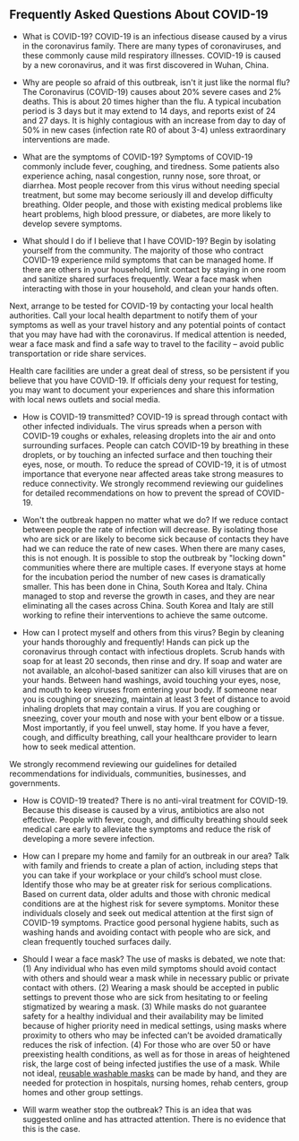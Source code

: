 ## Frequently Asked Questions About COVID-19

- What is COVID-19?
  COVID-19 is an infectious disease caused by a virus in the coronavirus family. There are many types of coronaviruses, and these commonly cause mild respiratory illnesses. COVID-19 is caused by a new coronavirus, and it was first discovered in Wuhan, China.

- Why are people so afraid of this outbreak, isn't it just like the normal flu?
  The Coronavirus (COVID-19) causes about 20% severe cases and 2% deaths. This is about 20 times higher than the flu. A typical incubation period is 3 days but it may extend to 14 days, and reports exist of 24 and 27 days. It is highly contagious with an increase from day to day of 50% in new cases (infection rate R0 of about 3-4) unless extraordinary interventions are made.

* What are the symptoms of COVID-19?
  Symptoms of COVID-19 commonly include fever, coughing, and tiredness. Some patients also experience aching, nasal congestion, runny nose, sore throat, or diarrhea. Most people recover from this virus without needing special treatment, but some may become seriously ill and develop difficulty breathing. Older people, and those with existing medical problems like heart problems, high blood pressure, or diabetes, are more likely to develop severe symptoms.

* What should I do if I believe that I have COVID-19?
  Begin by isolating yourself from the community. The majority of those who contract COVID-19 experience mild symptoms that can be managed home. If there are others in your household, limit contact by staying in one room and sanitize shared surfaces frequently. Wear a face mask when interacting with those in your household, and clean your hands often.

Next, arrange to be tested for COVID-19 by contacting your local health authorities. Call your local health department to notify them of your symptoms as well as your travel history and any potential points of contact that you may have had with the coronavirus. If medical attention is needed, wear a face mask and find a safe way to travel to the facility – avoid public transportation or ride share services.

Health care facilities are under a great deal of stress, so be persistent if you believe that you have COVID-19. If officials deny your request for testing, you may want to document your experiences and share this information with local news outlets and social media.

- How is COVID-19 transmitted?
  COVID-19 is spread through contact with other infected individuals. The virus spreads when a person with COVID-19 coughs or exhales, releasing droplets into the air and onto surrounding surfaces. People can catch COVID-19 by breathing in these droplets, or by touching an infected surface and then touching their eyes, nose, or mouth. To reduce the spread of COVID-19, it is of utmost importance that everyone near affected areas take strong measures to reduce connectivity. We strongly recommend reviewing our guidelines for detailed recommendations on how to prevent the spread of COVID-19.

- Won't the outbreak happen no matter what we do?
  If we reduce contact between people the rate of infection will decrease. By isolating those who are sick or are likely to become sick because of contacts they have had we can reduce the rate of new cases. When there are many cases, this is not enough. It is possible to stop the outbreak by "locking down" communities where there are multiple cases. If everyone stays at home for the incubation period the number of new cases is dramatically smaller. This has been done in China, South Korea and Italy. China managed to stop and reverse the growth in cases, and they are near eliminating all the cases across China. South Korea and Italy are still working to refine their interventions to achieve the same outcome.

* How can I protect myself and others from this virus?
  Begin by cleaning your hands thoroughly and frequently! Hands can pick up the coronavirus through contact with infectious droplets. Scrub hands with soap for at least 20 seconds, then rinse and dry. If soap and water are not available, an alcohol-based sanitizer can also kill viruses that are on your hands. Between hand washings, avoid touching your eyes, nose, and mouth to keep viruses from entering your body. If someone near you is coughing or sneezing, maintain at least 3 feet of distance to avoid inhaling droplets that may contain a virus. If you are coughing or sneezing, cover your mouth and nose with your bent elbow or a tissue. Most importantly, if you feel unwell, stay home. If you have a fever, cough, and difficulty breathing, call your healthcare provider to learn how to seek medical attention.

We strongly recommend reviewing our guidelines for detailed recommendations for individuals, communities, businesses, and governments.

- How is COVID-19 treated?
  There is no anti-viral treatment for COVID-19. Because this disease is caused by a virus, antibiotics are also not effective. People with fever, cough, and difficulty breathing should seek medical care early to alleviate the symptoms and reduce the risk of developing a more severe infection.

- How can I prepare my home and family for an outbreak in our area?
  Talk with family and friends to create a plan of action, including steps that you can take if your workplace or your child’s school must close. Identify those who may be at greater risk for serious complications. Based on current data, older adults and those with chronic medical conditions are at the highest risk for severe symptoms. Monitor these individuals closely and seek out medical attention at the first sign of COVID-19 symptoms. Practice good personal hygiene habits, such as washing hands and avoiding contact with people who are sick, and clean frequently touched surfaces daily.

- Should I wear a face mask?
  The use of masks is debated, we note that: (1) Any individual who has even mild symptoms should avoid contact with others and should wear a mask while in necessary public or private contact with others. (2) Wearing a mask should be accepted in public settings to prevent those who are sick from hesitating to or feeling stigmatized by wearing a mask. (3) While masks do not guarantee safety for a healthy individual and their availability may be limited because of higher priority need in medical settings, using masks where proximity to others who may be infected can’t be avoided dramatically reduces the risk of infection. (4) For those who are over 50 or have preexisting health conditions, as well as for those in areas of heightened risk, the large cost of being infected justifies the use of a mask. While not ideal, [reusable washable masks](https://www.endcoronavirus.org/page/english-making-masks) can be made by hand, and they are needed for protection in hospitals, nursing homes, rehab centers, group homes and other group settings.

- Will warm weather stop the outbreak?
  This is an idea that was suggested online and has attracted attention. There is no evidence that this is the case.
